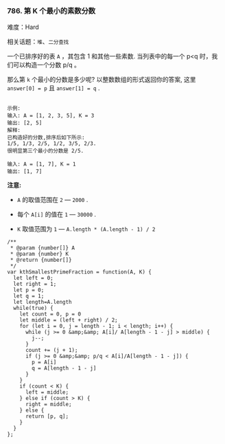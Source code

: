 ### 786. 第 K 个最小的素数分数

难度：Hard

相关话题：`堆`、`二分查找`

一个已排序好的表 `A` ，其包含 1 和其他一些素数. 当列表中的每一个 p<q 时，我们可以构造一个分数 p/q 。



那么第 `k` 个最小的分数是多少呢? 以整数数组的形式返回你的答案, 这里 `answer[0] = p` 且 `answer[1] = q` .



```

示例:
输入: A = [1, 2, 3, 5], K = 3
输出: [2, 5]
解释:
已构造好的分数,排序后如下所示:
1/5, 1/3, 2/5, 1/2, 3/5, 2/3.
很明显第三个最小的分数是 2/5.

输入: A = [1, 7], K = 1
输出: [1, 7]
```


**注意:** 




* `A`  的取值范围在  `2`  &mdash;  `2000` .

* 每个 `A[i]`  的值在  `1`  &mdash; `30000` .

* `K`  取值范围为  `1`  &mdash; `A.length * (A.length - 1) / 2`




```
/**
 * @param {number[]} A
 * @param {number} K
 * @return {number[]}
 */
var kthSmallestPrimeFraction = function(A, K) {
  let left = 0;
  let right = 1;
  let p = 0;
  let q = 1;
  let length=A.length
  while(true) {
    let count = 0, p = 0
    let middle = (left + right) / 2;
    for (let i = 0, j = length - 1; i < length; i++) {
      while (j >= 0 &amp;&amp; A[i]/ A[length - 1 - j] > middle) {
        j--;
      }
      count += (j + 1);
      if (j >= 0 &amp;&amp; p/q < A[i]/A[length - 1 - j]) {
        p = A[i]
        q = A[length - 1 - j]
      }
    }
    if (count < K) {
      left = middle;
    } else if (count > K) {
      right = middle;
    } else {
      return [p, q];
    }
  }
};
```

